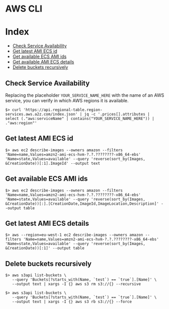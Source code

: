 # AWS CLI

# Index
- [Check Service Availability](#check-service-vailability)
- [Get latest AMI ECS id](#get-latest-ami-ecs-id)
- [Get available ECS AMI ids](#get-available-ecs-ami-ids)
- [Get available AMI ECS details](#get-available-ami-ecs-details)
- [Delete buckets recursively](#delete-buckets-recursively)


## Check Service Availability

Replacing the placeholder ```YOUR_SERVICE_NAME_HERE``` with the name of an AWS service, you can verify in which AWS regions it is available.
```
$> curl 'https://api.regional-table.region-services.aws.a2z.com/index.json' | jq -c '.prices[].attributes | select (."aws:serviceName" | contains("YOUR_SERVICE_NAME_HERE")) | ."aws:region"'
```

## Get latest AMI ECS id
```
$> aws ec2 describe-images --owners amazon --filters 'Name=name,Values=amzn2-ami-ecs-hvm-?.?.????????-x86_64-ebs' 'Name=state,Values=available' --query 'reverse(sort_by(Images, &CreationDate))[:1].ImageId' --output text
```

## Get available ECS AMI ids
```
$> aws ec2 describe-images --owners amazon --filters 'Name=name,Values=amzn2-ami-ecs-hvm-?.?.????????-x86_64-ebs' 'Name=state,Values=available' --query 'reverse(sort_by(Images, &CreationDate))[:].[CreationDate,ImageId,ImageLocation,Description]' --output table
```

## Get latest AMI ECS details
```
$> aws --region=eu-west-1 ec2 describe-images --owners amazon --filters 'Name=name,Values=amzn2-ami-ecs-hvm-?.?.????????-x86_64-ebs' 'Name=state,Values=available' --query 'reverse(sort_by(Images, &CreationDate))[:1]' --output table
```

## Delete buckets recursively
```
$> aws s3api list-buckets \
   --query 'Buckets[?starts_with(Name, `test`) == `true`].[Name]' \
   --output text | xargs -I {} aws s3 rm s3://{} --recursive

$> aws s3api list-buckets \
   --query 'Buckets[?starts_with(Name, `test`) == `true`].[Name]' \
   --output text | xargs -I {} aws s3 rb s3://{} --force
```
